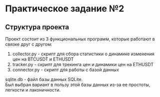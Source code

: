 # Практическое задание №2 #

## Структура проекта ##
Проект состоит из 3 функциональных программ, которые работают в связке друг с другом:
1. collector.py - скрипт для сбора статистики о динамике изменения цен на BTCUSDT и ETHUSDT
2. tracker.py - скрипт для трекинга цен и динамики цен на ETHUSDT
3. connector.py - скрипт для работы с базой данных

sqlite.db - файл базы данных SQLite. 
<br>
Был выбран вариант в пользу этой базы данных из-за ее простоты, легкости и лаконичности. 
